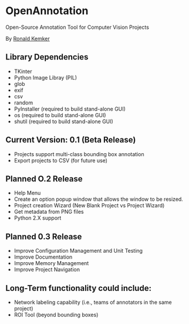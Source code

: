 # OpenAnnotation
Open-Source Annotation Tool for Computer Vision Projects
 
By [Ronald Kemker](www.linkedin.com/in/ronald-kemker-66250b115)

## Library Dependencies
- TKinter
- Python Image Libray (PIL)
- glob
- exif
- csv
- random
- PyInstaller (required to build stand-alone GUI)
- os (required to build stand-alone GUI)
- shutil (required to build stand-alone GUI)

## Current Version: 0.1 (Beta Release)
- Projects support multi-class bounding box annotation
- Export projects to CSV (for future use)

## Planned O.2 Release
- Help Menu
- Create an option popup window that allows the window to be resized.
- Project creation Wizard (New Blank Project vs Project Wizard)
- Get metadata from PNG files
- Python 2.X support

## Planned 0.3 Release
- Improve Configuration Management and Unit Testing
- Improve Documentation
- Improve Memory Management
- Improve Project Navigation

## Long-Term functionality could include:
- Network labeling capability (i.e., teams of annotators in the same project)
- ROI Tool (beyond bounding boxes)




